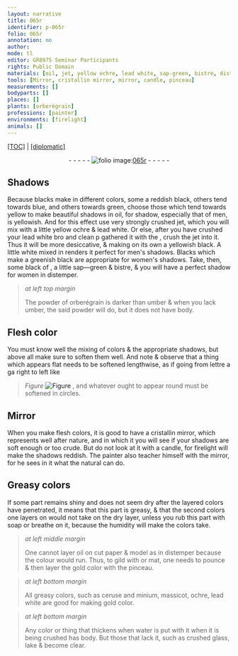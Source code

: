 ```yaml
---
layout: narrative
title: 065r
identifier: p-065r
folio: 065r
annotation: no
author:
mode: tl
editor: GR8975 Seminar Participants
rights: Public Domain
materials: [oil, jet, yellow ochre, lead white, sap-green, bistre, distemper, orberégrain, umber, cristallin, soap, paper, gild, or mat, gold color, ceruse, minium, massicot, ochre, water, crushed glass, lake]
tools: [Mirror, cristallin mirror, mirror, candle, pinceau]
measurements: []
bodyparts: []
places: []
plants: [orberégrain]
professions: [painter]
environments: [firelight]
animals: []
---
```


<p><a href="{{ site.baseurl }}/translation/">[TOC]</a> | <a href="{{ site.baseurl }}/texts/p-065r_tc/" target="_blank">[diplomatic]</a></p><div class="folio" align="center">- - - - - <a href="http://gallica.bnf.fr/ark:/12148/btv1b10500001g/f135.image" target="_blank"><img src="https://cu-mkp.github.io/2017-workshop-edition/assets/photo-icon.png" alt="folio image: " style="display:inline-block; margin-bottom:-3px;"/>065r</a> - - - - - </div>  
  

## Shadows

 
 Because blacks make in different colors, some a reddish black, others tend towards blue, and others towards green, choose those which tend towards yellow to make beautiful shadows in <span class="m">oil</span>, for shadow, especially that of men, is yellowish. And for this effect use very strongly crushed <span class="m">jet</span>, which you will mix with a little <span class="m"><span class="add">yellow</span> ochre</span> & <span class="m">lead white</span>. Or else, after you have crushed your <span class="m">lead white</span> <span class="del">bro</span> and <span class="del">clean p</span> gathered it with the , crush the <span class="m">jet</span> into it. Thus it will be more desiccative, & making on its own a yellowish black. A little white mixed in renders it perfect for men's shadows. Blacks which make a greenish black are appropriate for women's shadows. Take, then, some black of , a little <span class="m">sap—green</span> & <span class="m">bistre</span>, & you will have a perfect shadow for women in <span class="m">distemper</span>.
 
> *at left top margin*
> 
> 
>   The powder of <span class="m"><span class="pa">orberégrain</span></span> is darker than <span class="m">umber</span> & when you lack <span class="m">umber</span>, the said powder will do, but it does not have body.
 
 
  

## Flesh color

 
You must know well the mixing of colors & the appropriate shadows, but above all make sure to soften them well. And note & observe that a thing which appears flat needs to be softened lengthwise, as if going from <span class="del">l<span class="exp">ett</span>re a ga</span> right to left like 
> *Figure*
> <a href="https://drive.google.com/open?id=0B9-oNrvWdlO5eUhrRmdpaWNCZlk" target="_blank"><img src="https://cu-mkp.github.io/GR8975-edition/assets/photo-icon.png" alt="Figure" style="display:inline-block; margin-bottom:-3px;"/></a>
 , and whatever ought to appear round must be softened in circles.
 
 
  

## <span class="tl">Mirror</span>

 
When you make flesh colors, it is good to have a <span class="tl"><span class="m">cristallin</span> <span class="tl">mirror</span></span>, which represents well after nature, and in which <span class="del">it</span> you will see if your shadows are soft enough or too crude. But do not look at it with a <span class="tl">candle</span>, for <span class="env">firelight</span> will make the shadows reddish. The <span class="pro">painter</span> also teacher himself with the <span class="tl">mirror</span>, for he sees in it what the natural can do.
 
 
  

## Greasy colors

 
If some part remains shiny and does not seem dry after the layered colors have penetrated, it means that this part is greasy, & that the second colors one layers on would not take on the dry <span class="sup">layer</span>, unless you rub this part with <span class="m">soap</span> or breathe on it, because the humidity will make the colors take.
 
> *at left middle margin*
> 
> 
>   One cannot layer <span class="m">oil</span> on cut <span class="m">paper</span> & model as in <span class="m">distemper</span> because the colour would run. Thus, to <span class="m">gild</span> with <span class="m">or mat</span>, one needs to pounce & then layer the <span class="m">gold color</span> with the <span class="tl">pinceau</span>.
 
> *at left bottom margin*
> 
> 
>   All greasy colors, such as <span class="m">ceruse</span> and <span class="m">minium</span>, <span class="m">massicot</span>, <span class="m">ochre</span>, <span class="m">lead white</span> are good for making gold color.
 
> *at left bottom margin*
> 
> 
>   Any color or thing that thickens when <span class="m">water</span> is put with it when it is being crushed has body. But those that lack it, such as <span class="m">crushed glass</span>, <span class="m">lake</span> & become clear.
 
